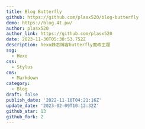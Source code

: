 ```yaml
---
title: Blog Butterfly
github: https://github.com/plasx520/blog-butterfly
demo: https://blog.4t.pw/
author: plasx520
author_link: https://github.com/plasx520
date: 2023-11-30T05:30:53.752Z
description: hexo静态博客butterfly魔改主题
ssg:
  - Hexo
css:
  - Stylus
cms:
  - Markdown
category:
  - Blog
draft: false
publish_date: '2022-11-10T04:21:16Z'
update_date: '2023-02-09T10:12:32Z'
github_star: 13
github_fork: 2
---
```

